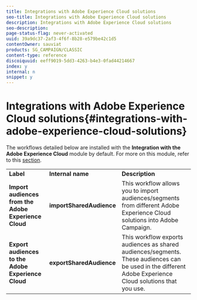 ```yaml
---
title: Integrations with Adobe Experience Cloud solutions
seo-title: Integrations with Adobe Experience Cloud solutions
description: Integrations with Adobe Experience Cloud solutions
seo-description: 
page-status-flag: never-activated
uuid: 39a9dc37-2af3-4f6f-8b28-e579be42c1d5
contentOwner: sauviat
products: SG_CAMPAIGN/CLASSIC
content-type: reference
discoiquuid: eeff9019-5dd3-4263-b4e3-0fad44214667
index: y
internal: n
snippet: y
---
```


# Integrations with Adobe Experience Cloud solutions{#integrations-with-adobe-experience-cloud-solutions}

The workflows detailed below are installed with the **Integration with the Adobe Experience Cloud** module by default. For more on this module, refer to this [section](../../integrations/using/configuring-ims.md#installing-the-package).

<table> 
 <tbody> 
  <tr> 
   <td> <strong>Label</strong><br /> </td> 
   <td> <strong>Internal name</strong><br /> </td> 
   <td> <strong>Description</strong><br /> </td> 
  </tr> 
  <tr> 
   <td> <strong>Import audiences from the Adobe Experience Cloud</strong><br /> </td> 
   <td> <strong>importSharedAudience</strong><br /> </td> 
   <td> This workflow allows you to import audiences/segments from different Adobe Experience Cloud solutions into Adobe Campaign.<br /> </td> 
  </tr> 
  <tr> 
   <td> <strong>Export audiences to the Adobe Experience Cloud</strong><br /> </td> 
   <td> <strong>exportSharedAudience</strong><br /> </td> 
   <td> This workflow exports audiences as shared audiences/segments. These audiences can be used in the different Adobe Experience Cloud solutions that you use.<br /> </td> 
  </tr> 
 </tbody> 
</table>

